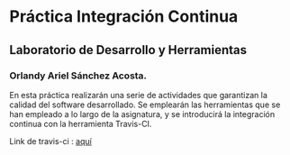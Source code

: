 # Práctica Integración Continua
## Laboratorio de Desarrollo y Herramientas

### Orlandy Ariel Sánchez Acosta.
En esta práctica realizarán una serie de actividades que garantizan la calidad del software desarrollado. Se emplearán las herramientas que se han empleado a lo largo de la asignatura, y se introducirá la integración continua con la herramienta Travis-CI.

Link de travis-ci : [aquí](https://travis-ci.org/alu0100773408/QuickSortIntegracion) 

